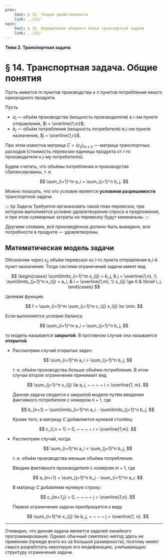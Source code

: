 ```yaml
---
prev:
    text: § 13. Теория двойственности
    link: ../13/
next:
    text: § 15. Определение опорного плана транспортной задачи
    link: ../15/
---
```


**Тема 2. Транспортная задача**

# § 14. Транспортная задача. Общие понятия

Пусть имеется $m$ пунктов производства и $n$ пунктов потребления некого однородного продукта.

Пусть
* $a_i$ — объём производства (мощность производителя) в $i$-ом пункте отправления, $i = \overline{1,m}$;
* $b_j$ — объём потребления (мощность потребителя) в $j$-ом пункте назначения, $j = \overline{1,n}$.

При этом известна матрица $C = (c_{ij})_{m \times n}$ — матрица транспортных расходов (стоимость перевозки единицы продукта от $i$-го производителя к $j$-му потребителю).

Будем считать, что объёмы потребления и производства сбалансированы, т. е.

$$
\sum_{i=1}^m a_i = \sum_{j=1}^n b_j.
$$

Можно показать, что это условие является **условием разрешимости** транспортной задачи.

::: tip Задача
Требуется организовать такой план перевозок, при котором выполняется условие удовлетворения спроса и предложения, и при этом суммарные затраты на перевозку будут миимальны.
:::

Другими словами, всё произведённое должно быть выведено, все потребности в продукте — удовлетворены.

## Математическая модель задачи

Обозначим через $x_{ij}$ объём перевозок из $i$-го пункта отправления в $j$-й пункт назначения. Тогда система ограничений задачи имеет вид

$$
\begin{cases}
\sum\limits_{i=1}^m x_{ij} = b_j, & j = \overline{1,n}, \\
\sum\limits_{j=1}^n x_{ij} = a_i, & i = \overline{1,m}, \\
x_{ij} \ge 0 & \forall i, j.
\end{cases}
$$

Целевая функция:

$$
f = \sum_{i=1}^m \sum_{j=1}^n c_{ij} x_{ij} \to \min.
$$

Если выполняется условие баланса

$$
\sum_{i=1}^m a_i = \sum_{j=1}^n b_j,
$$

то модель называется **закрытой**. В противном случае она называется **открытой**.

* Рассмотрим случай открытых задач:
  
  $$
  \sum_{i=1}^m a_i > \sum_{j=1}^n b_j,
  $$

  т. е. объём производства больше объёма потребления. В этом случае второе ограничение принимает вид

  $$
  \sum_{j=1}^n x_{ij} \le a_i, ~ ~ ~ ~ i = \overline{1, m}.
  $$

  Данная задача сводится к закрытой модели путём введения фиктивного потребителя с номером $n + 1$, где
  
  $$
  b_{n+1} = \sum\limits_{i=1}^m a_i - \sum\limits_{j=1}^n b_j.
  $$

  Кроме того, в матрицу $C$ добавляется нулевой столбец:

  $$
  c_{i,n + 1} = 0, ~ ~ ~ ~ i = \overline{1,m}.
  $$

* Рассмотрим случай, когда
  
  $$
  \sum_{i=1}^m a_i < \sum_{j=1}^n b_j,
  $$

  т. е. объём производства меньше объёма потребления.

  Вводим фиктивного производителя с номером $m + 1$, где

  $$
  a_{m+1} = \sum_{j=1}^n b_j - \sum_{i=1}^m a_i.
  $$

  В матрицу $C$ добавляем нулевую строку:

  $$
  c_{m+1,j} = 0, ~ ~ ~ ~ j = \overline{1,n}.
  $$

  Первое ограничение задачи преобразуется к виду

  $$
  \sum_{i=1}^m x_{ij} \le b_j, ~ ~ ~ ~ j = \overline{1, n}.
  $$

---

Очевидно, что данная задача является задачей линейного программирования. Однако обычный симплекс-метод здесь не применим (прежде всего из-за большой размерности), поэтому имеет смысл разработать некоторую его модификацию, учитывающую структуру ограничений задачи.